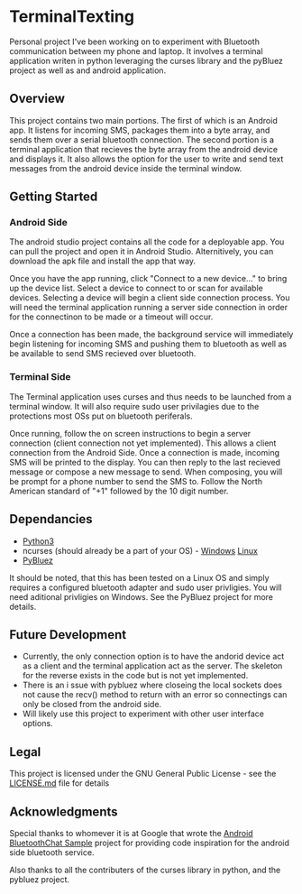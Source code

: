 # TerminalTexting
Personal project I've been working on to experiment with Bluetooth communication between my phone and laptop. It involves a terminal application writen in python leveraging the curses library and the pyBluez project as well as and android application.

## Overview
This project contains two main portions. The first of which is an Android app. It listens for incoming SMS, packages them into a byte array, and sends them over a serial bluetooth connection. The second portion is a terminal application that recieves the byte array from the android device and displays it. It also allows the option for the user to write and send text messages from the android device inside the terminal window.

## Getting Started
### Android Side
The android studio project contains all the code for a deployable app. You can pull the project and open it in Android Studio. Alternitively, you can download the apk file and install the app that way.

Once you have the app running, click "Connect to a new device..." to bring up the device list. Select a device to connect to or scan for available devices. Selecting a device will begin a client side connection process. You will need the terminal application running a server side connection in order for the connectinon to be made or a timeout will occur.

Once a connection has been made, the background service will immediately begin listening for incoming SMS and pushing them to bluetooth as well as be available to send SMS recieved over bluetooth.

### Terminal Side
The Terminal application uses curses and thus needs to be launched from a terminal window. It will also require sudo user privilagies due to the protections most OSs put on bluetooth periferals.

Once running, follow the on screen instructions to begin a server connection (client connection not yet implemented). This allows a client connection from the Android Side. Once a connection is made, incoming SMS will be printed to the display. You can then reply to the last recieved message or compose a new message to send. When composing, you will be prompt for a phone number to send the SMS to. Follow the North American standard of "+1" followed by the 10 digit number.

## Dependancies
- [Python3](https://www.python.org/)
- ncurses (should already be a part of your OS) - [Windows](https://pypi.org/project/windows-curses/) [Linux](https://www.ostechnix.com/how-to-install-ncurses-library-in-linux/)
- [PyBluez](https://github.com/pybluez/pybluez)

It should be noted, that this has been tested on a Linux OS and simply requires a configured bluetooth adapter and sudo user privligies. You will need aditional privligies on Windows. See the PyBluez project for more details.

## Future Development
- Currently, the only connection option is to have the andorid device act as a client and the terminal application act as the server. The skeleton for the reverse exists in the code but is not yet implemented.
- There is an i ssue with pybluez where closeing the local sockets does not cause the recv() method to return with an error so connectings can only be closed from the android side.
- Will likely use this project to experiment with other user interface options.

## Legal
This project is licensed under the GNU General Public License - see the [LICENSE.md](LICENSE.md) file for details

## Acknowledgments
Special thanks to whomever it is at Google that wrote the [Android BluetoothChat Sample](https://github.com/googlesamples/android-BluetoothChat) project for providing code inspiration for the android side bluetooth service.

Also thanks to all the contributers of the curses library in python, and the pybluez project.
